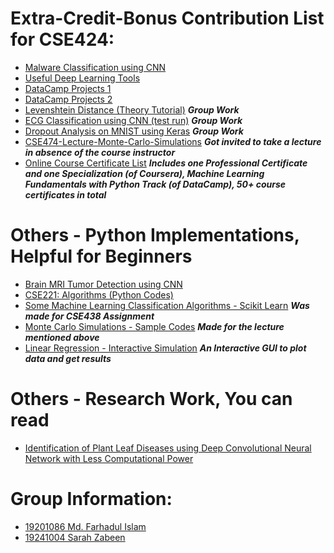 
# Extra-Credit-Bonus Contribution List for CSE424:
- [Malware Classification using CNN](https://github.com/farhad324/Malware-Classification-Malimg-Dataset-Tensorflow) 
- [Useful Deep Learning Tools](https://github.com/farhad324/useful-deep-learning-tools)
- [DataCamp Projects 1](https://github.com/farhad324/DataCamp-Projects)
- [DataCamp Projects 2](https://github.com/farhad324/S-P-Case-Study-Datacamp-Introduction-to-Python-for-Finance)
- [Levenshtein Distance (Theory Tutorial)](https://youtu.be/x0TRRg3Kn38) ***Group Work***
- [ECG Classification using CNN (test run)](https://github.com/farhad324/CSE424/blob/main/submission%202/ecg_classification_test_run_extra.ipynb) ***Group Work***
- [Dropout Analysis on MNIST using Keras](https://github.com/farhad324/CSE424/blob/main/submission%203/Dropout%20Analysis%20on%20MNIST%20using%20Keras.ipynb) ***Group Work***
- [CSE474-Lecture-Monte-Carlo-Simulations](https://www.youtube.com/watch?v=sKO0243i6-Y&t=2s) ***Got invited to take a lecture in absence of the course instructor***
- [Online Course Certificate List](https://github.com/farhad324/My-eCertificates) ***Includes one Professional Certificate and one Specialization (of Coursera), Machine Learning Fundamentals with Python Track (of DataCamp), 50+ course certificates in total***

# Others - Python Implementations, Helpful for Beginners
- [Brain MRI Tumor Detection using CNN](https://github.com/farhad324/Brain-MRI-Tumor-Classification-Using-CNN)
- [CSE221: Algorithms (Python Codes)](https://github.com/farhad324/Algorithms-CSE221) 
- [Some Machine Learning Classification Algorithms - Scikit Learn](https://github.com/farhad324/CSE438/blob/main/Classification%20Algorithms.ipynb) ***Was made for CSE438 Assignment***
- [Monte Carlo Simulations - Sample Codes](https://github.com/farhad324/CSE474-Lecture-Monte-Carlo-Simulations) ***Made for the lecture mentioned above***
- [Linear Regression - Interactive Simulation](https://github.com/farhad324/Linear-Regression-Simulation-with-OpenCV-Matplotlib) ***An Interactive GUI to plot data and get results***

# Others - Research Work, You can read
- [Identification of Plant Leaf Diseases using Deep Convolutional Neural Network with Less Computational Power](https://www.researchgate.net/publication/356811443_Identification_of_Plant_Leaf_Diseases_using_Deep_Convolutional_Neural_Network_with_Less_Computational_Power)

# Group Information:
- [19201086 Md. Farhadul Islam](https://github.com/farhad324) 
- [19241004 Sarah Zabeen](https://github.com/SarahZabeen)
